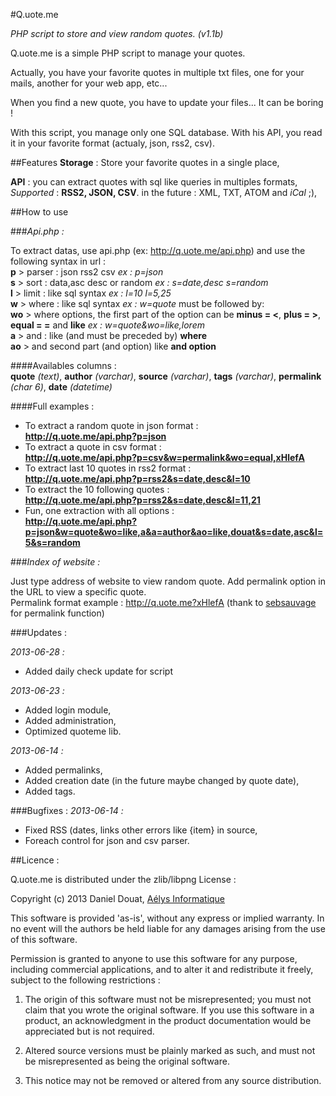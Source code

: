 #Q.uote.me

*PHP script to store and view random quotes. (v1.1b)*

Q.uote.me is a simple PHP script to manage your quotes.

Actually, you have your favorite quotes in multiple txt files, one for your mails, another for your web app, etc...

When you find a new quote, you have to update your files... It can be boring !

With this script, you manage only one SQL database. With his API, you read it in your favorite format (actualy, json, rss2, csv).

##Features
**Storage** : Store your favorite quotes in a single place,  

**API** : you can extract quotes with sql like queries in multiples formats,  
_Supported_ : **RSS2, JSON, CSV**. in the future : XML, TXT, ATOM and _iCal_ ;),  

##How to use

###_Api.php :_

To extract datas, use api.php (ex: http://q.uote.me/api.php) and use the following syntax in url :  
**p** > parser : json rss2 csv _ex : p=json_  
**s** > sort : data,asc desc or random _ex : s=date,desc s=random_  
**l** > limit : like sql syntax _ex : l=10 l=5,25_  
**w** > where : like sql syntax _ex : w=quote_ must be followed by:  
**wo** > where options, the first part of the option can be **minus = <**, **plus = >**, **equal = =** and **like** _ex : w=quote&wo=like,lorem_  
**a** > and : like (and must be preceded by) **where**  
**ao** > and second part (and option) like **and option**

####Availables columns :  
**quote** _(text)_, **author** _(varchar)_, **source** _(varchar)_, **tags** _(varchar)_, **permalink** _(char 6)_, **date** _(datetime)_

####Full examples :  

- To extract a random quote in json format :  
**http://q.uote.me/api.php?p=json**
- To extract a quote in csv format :  
**http://q.uote.me/api.php?p=csv&w=permalink&wo=equal,xHlefA**
- To extract last 10 quotes in rss2 format :  
**http://q.uote.me/api.php?p=rss2&s=date,desc&l=10**
- To extract the 10 following quotes :  
**http://q.uote.me/api.php?p=rss2&s=date,desc&l=11,21**
- Fun, one extraction with all options :  
**http://q.uote.me/api.php?p=json&w=quote&wo=like,a&a=author&ao=like,douat&s=date,asc&l=5&s=random**

###_Index of website :_

Just type address of website to view random quote. Add permalink option in the URL to view a specific quote.  
Permalink format example : http://q.uote.me?xHlefA (thank to [sebsauvage](https://github.com/sebsauvage/Shaarli) for permalink function)

###Updates :

_2013-06-28 :_  
- Added daily check update for script

_2013-06-23 :_  
- Added login module,
- Added administration,
- Optimized quoteme lib.  

_2013-06-14 :_
- Added permalinks,
- Added creation date (in the future maybe changed by quote date),
- Added tags.

###Bugfixes :
_2013-06-14 :_
- Fixed RSS (dates, links other errors like {item} in source,
- Foreach control for json and csv parser.

##Licence :

Q.uote.me is distributed under the zlib/libpng License :

Copyright (c) 2013 Daniel Douat, [Aélys Informatique](http://aelys-info.fr)

This software is provided 'as-is', without any express or implied warranty. In no event will the authors be held liable for any damages arising from the use of this software.  

Permission is granted to anyone to use this software for any purpose, including commercial applications, and to alter it and redistribute it freely, subject to the following restrictions :  

1. The origin of this software must not be misrepresented; you must not claim that you wrote the original software. If you use this software in a product, an acknowledgment in the product documentation would be appreciated but is not required.  

2. Altered source versions must be plainly marked as such, and must not be misrepresented as being the original software.  

3. This notice may not be removed or altered from any source distribution.  


